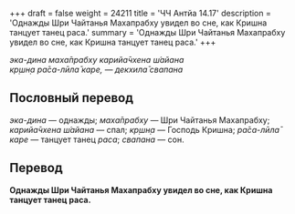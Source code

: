 +++
draft = false
weight = 24211
title = 'ЧЧ Антйа 14.17'
description = 'Однажды Шри Чайтанья Махапрабху увидел во сне, как Кришна танцует танец раса.'
summary = 'Однажды Шри Чайтанья Махапрабху увидел во сне, как Кришна танцует танец раса.'
+++

_эка-дина маха̄прабху карийа̄чхена ш́айана  
кр̣шн̣а ра̄са-лӣла̄ каре, — декхила̄ свапана_

## Пословный перевод

_эка_\-_дина_ — однажды; _маха̄прабху_ — Шри Чайтанья Махапрабху; _карийа̄чхена_ _ш́айана_ — спал; _кр̣шн̣а_ — Господь Кришна; _ра̄са_\-_лӣла̄_ _каре_ — танцует танец _раса_; _свапана_ — сон.

## Перевод

**Однажды Шри Чайтанья Махапрабху увидел во сне, как Кришна танцует танец раса.**

